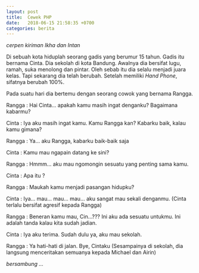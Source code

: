 ```yaml
---
layout: post
title:  Cewek PHP
date:   2018-06-15 21:58:35 +0700
categories: berita
---
```

*cerpen kiriman Ikha dan Intan*

Di sebuah kota hiduplah seorang gadis yang berumur 15 tahun. Gadis itu bernama Cinta. Dia sekolah di kota Bandung. Awalnya dia bersifat lugu, ramah, suka menolong dan pintar. Oleh sebab itu dia selalu menjadi juara kelas. Tapi sekarang dia telah berubah. Setelah memiliki *Hand Phone*, sifatnya berubah 100%.

Pada suatu hari dia bertemu dengan seorang cowok yang bernama Rangga.

Rangga	: Hai Cinta... apakah kamu masih ingat denganku? Bagaimana kabarmu?

Cinta	: Iya aku masih ingat kamu. Kamu Rangga kan? Kabarku baik, kalau kamu gimana?

Rangga	: Ya... aku Rangga, kabarku baik-baik saja

Cinta	: Kamu mau ngapain datang ke sini?

Rangga	: Hmmm... aku mau ngomongin sesuatu yang penting sama kamu.

Cinta	: Apa itu ?

Rangga	: Maukah kamu menjadi pasangan hidupku?

Cinta	: Iya... mau... mau... mau... aku sangat mau sekali denganmu.
	(Cinta terlalu bersifat agresif kepada Rangga)

Rangga	: Beneran kamu mau, Cin...???  Ini aku ada sesuatu untukmu. Ini adalah tanda kalau kita sudah jadian.

Cinta	: Iya aku terima. Sudah dulu ya, aku mau sekolah.

Rangga	: Ya hati-hati di jalan. Bye, Cintaku
	(Sesampainya di sekolah, dia langsung menceritakan semuanya kepada Michael dan Airin)

*bersambung ...*

